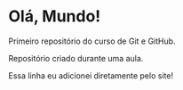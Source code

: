 # Olá, Mundo!
 Primeiro repositório do curso de Git e GitHub.

 Repositório criado durante uma aula.
 
 Essa linha eu adicionei diretamente pelo site!
